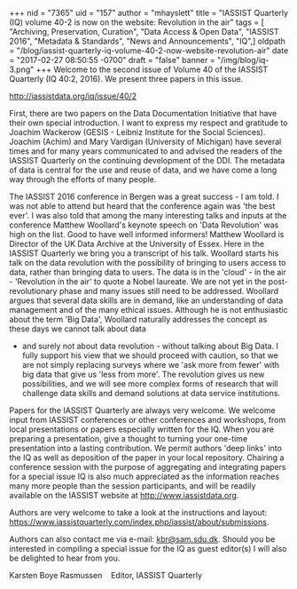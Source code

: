 +++
nid = "7365"
uid = "157"
author = "mhayslett"
title = "IASSIST Quarterly (IQ) volume 40-2 is now on the website:  Revolution in the air"
tags = [ "Archiving, Preservation, Curation", "Data Access & Open Data", "IASSIST 2016", "Metadata & Standards", "News and Announcements", "IQ",]
oldpath = "/blog/iassist-quarterly-iq-volume-40-2-now-website-revolution-air"
date = "2017-02-27 08:50:55 -0700"
draft = "false"
banner = "/img/blog/iq-3.png"
+++
Welcome to the second issue of Volume 40 of the IASSIST Quarterly (IQ
40:2, 2016). We present three papers in this issue.

<http://iassistdata.org/iq/issue/40/2>

First, there are two papers on the Data Documentation Initiative that
have their own special introduction. I want to express my respect and
gratitude to Joachim Wackerow (GESIS - Leibniz Institute for the Social
Sciences). Joachim (Achim) and Mary Vardigan (University of Michigan)
have several times and for many years communicated to and advised the
readers of the IASSIST Quarterly on the continuing development of the
DDI. The metadata of data is central for the use and reuse of data, and
we have come a long way through the efforts of many people.    

The IASSIST 2016 conference in Bergen was a great success - I am told. I
was not able to attend but heard that the conference again was 'the
best ever'. I was also told that among the many interesting talks and
inputs at the conference Matthew Woollard's keynote speech on 'Data
Revolution' was high on the list. Good to have well informed informers!
Matthew Woollard is Director of the UK Data Archive at the University of
Essex. Here in the IASSIST Quarterly we bring you a transcript of his
talk. Woollard starts his talk on the data revolution with the
possibility of bringing to users access to data, rather than bringing
data to users. The data is in the 'cloud' - in the air - 'Revolution
in the air' to quote a Nobel laureate. We are not yet in the
post-revolutionary phase and many issues still need to be addressed.
Woollard argues that several data skills are in demand, like an
understanding of data management and of the many ethical issues.
Although he is not enthusiastic about the term 'Big Data', Woollard
naturally addresses the concept as these days we cannot talk about data
- and surely not about data revolution - without talking about Big Data.
I fully support his view that we should proceed with caution, so that we
are not simply replacing surveys where we 'ask more from fewer' with
big data that give us 'less from more'. The revolution gives us new
possibilities, and we will see more complex forms of research that will
challenge data skills and demand solutions at data service
institutions.  

Papers for the IASSIST Quarterly are always very welcome. We welcome
input from IASSIST conferences or other conferences and workshops, from
local presentations or papers especially written for the IQ. When you
are preparing a presentation, give a thought to turning your one-time
presentation into a lasting contribution. We permit authors 'deep
links' into the IQ as well as deposition of the paper in your local
repository. Chairing a conference session with the purpose of
aggregating and integrating papers for a special issue IQ is also much
appreciated as the information reaches many more people than the session
participants, and will be readily available on the IASSIST website at
<http://www.iassistdata.org>. 

Authors are very welcome to take a look at the instructions and layout: <https://www.iassistquarterly.com/index.php/iassist/about/submissions>.

Authors can also contact me via e-mail: <kbr@sam.sdu.dk>. Should you be
interested in compiling a special issue for the IQ as guest editor(s) I
will also be delighted to hear from you.

Karsten Boye Rasmussen   
Editor, IASSIST Quarterly
